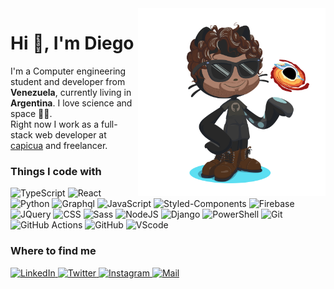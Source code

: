 <img height="300" align="right" src="./diegoasanch_github_octocat.png" alt="diegoasanch's octocat" />

# Hi 👋, I'm Diego

I'm a Computer engineering student and developer from __Venezuela__, currently living in __Argentina__.  I love science and space 🔭🌌.  
Right now I work as a full-stack web developer at [capicua](https://wearecapicua.com/) and freelancer.

### Things I code with  

<p>
  <img alt="TypeScript" src="https://img.shields.io/badge/-TypeScript-0D1117?logo=typescript&logoColor=3178C6" />
  <img alt="React" src="https://img.shields.io/badge/-ReactJS-0D1117?logo=react&logoColor=61DAFB" />
  <img alt="Python" src="https://img.shields.io/badge/-Python-0D1117?logo=python&logoColor=3776AB" />
  <img alt="Graphql" src="https://img.shields.io/badge/-Graphql-0D1117?logo=graphql&logoColor=e535ab" />
  <img alt="JavaScript" src="https://img.shields.io/badge/-JavaScript-E4E4E5?logo=javascript&logoColor=F7DF1E" />
  <img alt="Styled-Components" src="https://img.shields.io/badge/-Styled--Components-E4E4E5?logo=styled-components&logoColor=DB7093" />
  <img alt="Firebase" src="https://img.shields.io/badge/-Firebase-E4E4E5?logo=firebase&logoColor=FFCB2B" />
  <img alt="JQuery" src="https://img.shields.io/badge/-JQuery-E4E4E5?logo=jquery&logoColor=0769AD" />
  <img alt="CSS" src="https://img.shields.io/badge/-CSS-E4E4E5?logo=css3&logoColor=264DE4" />
  <img alt="Sass" src="https://img.shields.io/badge/-Sass-E4E4E5?logo=sass&logoColor=CF649A" />
  <img alt="NodeJS" src="https://img.shields.io/badge/-NodeJS-E4E4E5?logo=node.js&logoColor=339933" />
  <img alt="Django" src="https://img.shields.io/badge/-Django-E4E4E5?logo=django&logoColor=43B68A" />
  <img alt="PowerShell" src="https://img.shields.io/badge/-PowerShell-E4E4E5?logo=powershell&logoColor=0078D7" />
  <img alt="Git" src="https://img.shields.io/badge/-Git-E4E4E5?logo=git&logoColor=F05032" />
  <img alt="GitHub Actions" src="https://img.shields.io/badge/-GitHub Actions-E4E4E5?logo=github-actions&logoColor=2088FF" />
  <img alt="GitHub" src="https://img.shields.io/badge/-GitHub-E4E4E5?logo=github&logoColor=white" />
  <img alt="VScode" src="https://img.shields.io/badge/-VScode-E4E4E5?logo=visual-studio-code&logoColor=23A7F2" />
</p>

### Where to find me  

<p>
  <a href="https://www.linkedin.com/in/diegoasanch/" target="_blank">
    <img alt="LinkedIn" src="https://img.shields.io/badge/-LinkedIn-0A66C2?style=for-the-badge&logo=linkedin&logoColor=white" />
  </a>
  <a href="https://twitter.com/diegoasanch" target="_blank">
    <img alt="Twitter" src="https://img.shields.io/badge/-Twitter-1D9DEC?style=for-the-badge&logo=twitter&logoColor=white" />
  </a>
  <a href="https://www.instagram.com/diegoasanch/" target="_blank">
    <img alt="Instagram" src="https://img.shields.io/badge/-Instagram-E4405F?style=for-the-badge&logo=instagram&logoColor=white" />
  </a>
  <a href="mailto:hi@diegoasanch.dev" target="_blank">
    <img alt="Mail" src="https://img.shields.io/badge/-Email-D14836?style=for-the-badge&logo=gmail&logoColor=white" />
  </a>
</p?

